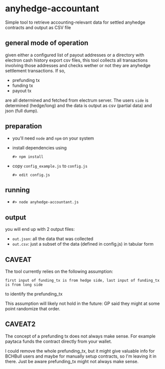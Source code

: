 # anyhedge-accountant

Simple tool to retrieve accounting-relevant data for settled anyhedge contracts and output as CSV file

## general mode of operation

given either a configured list of payout addresses or a directory with electron cash history export csv files, this tool collects all transactions involving those addresses and checks wether or not they are anyhedge settlement transactions. If so, 
 * prefunding tx
 * funding tx
 * payout tx

are all determined and fetched from electrum server. The users `side` is determined (hedge/long) and the data is output as csv (partial data) and json (full dump).

## preparation

 * you'll need `node` and `npm` on your system
 * install dependencies using 

   `#> npm install`

 * copy `config_example.js` to `config.js` 

   `#> edit config.js`

## running 

 * `#> node anyhedge-accountant.js`

## output

you will end up with 2 output files:

  * `out.json`: all the data that was collected
  * `out.csv`: just a subset of the data (defined in config.js) in tabular form

## CAVEAT

The tool currently relies on the following assumption:

    first input of funding_tx is from hedge side, last input of funding_tx is from long side

to identify the prefunding_tx

This assumption will likely not hold in the future: GP said they might at some point randomize that order.

## CAVEAT2

The concept of a prefunding tx does not always make sense. For example paytaca funds the contract directly from your wallet.

I could remove the whole prefunding_tx, but it might give valuable info for BCHBull users and maybe for manually setup contracts, so I'm leaving it in there. Just be aware prefunding_tx might not always make sense.